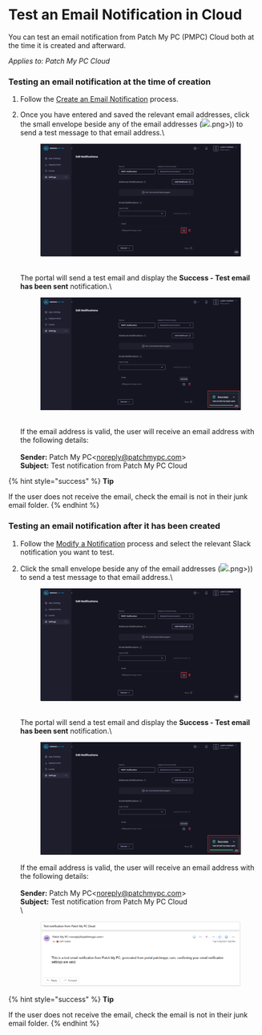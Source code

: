 # Test an Email Notification in Cloud

You can test an email notification from Patch My PC (PMPC) Cloud both at the time it is created and afterward.

_Applies to: Patch My PC Cloud_

### Testing an email notification at the time of creation

1. Follow the [Create an Email Notification](../create-a-cloud-email-notification.md) process.
2.  Once you have entered and saved the relevant email addresses, click the small envelope beside any of the email addresses (![](/_images/gitbook/image%20%281900).png>)) to send a test message to that email address.\


    <figure><img src="/_images/gitbook/image%20%281922%29.png" alt="Clicking the small envelope beside any of the email addresses to send them a test message"><figcaption></figcaption></figure>

    \
    The portal will send a test email and display the **Success - Test email has been sent** notification.\


    <figure><img src="/_images/gitbook/image%20%281923%29.png" alt="&#x22;Success - Test email has been sent&#x22; notification"><figcaption></figcaption></figure>

    \
    If the email address is valid, the user will receive an email address with the following details:\
    \
    **Sender:** Patch My PC\<noreply@patchmypc.com>\
    **Subject:** Test notification from Patch My PC Cloud

{% hint style="success" %}
**Tip**

If the user does not receive the email, check the email is not in their junk email folder.
{% endhint %}

### Testing an email notification after it has been created

1. Follow the [Modify a Notification](../modify-a-cloud-notification.md) process and select the relevant Slack notification you want to test.
2.  Click the small envelope beside any of the email addresses (![](/_images/gitbook/image%20%281900).png>)) to send a test message to that email address.\


    <figure><img src="/_images/gitbook/image%20%281922%29.png" alt="Clicking the small envelope beside any of the email addresses to send them a test message"><figcaption></figcaption></figure>

    \
    The portal will send a test email and display the **Success - Test email has been sent** notification.\


    <figure><img src="/_images/gitbook/image%20%281923%29.png" alt="&#x22;Success - Test email has been sent&#x22; notification"><figcaption></figcaption></figure>



    If the email address is valid, the user will receive an email address with the following details:\
    \
    **Sender:** Patch My PC\<noreply@patchmypc.com>\
    **Subject:** Test notification from Patch My PC Cloud\
    \


    <figure><img src="/_images/gitbook/image%20%281893%29.png" alt="Test email showing email notifications are working"><figcaption></figcaption></figure>

{% hint style="success" %}
**Tip**

If the user does not receive the email, check the email is not in their junk email folder.
{% endhint %}
